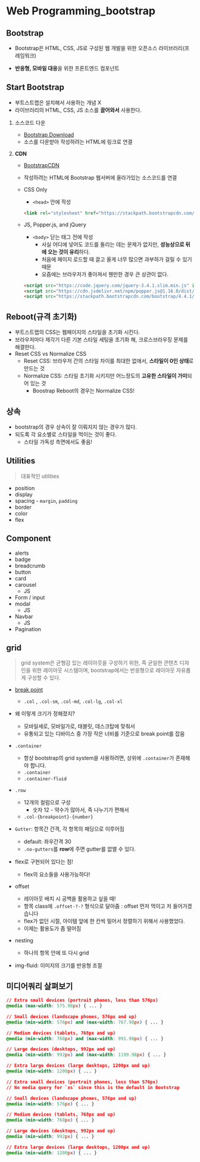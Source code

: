 # Web Programming_bootstrap

## Bootstrap

- Bootstrap은 HTML, CSS, JS로 구성된 웹 개발을 위한 오픈소스 라이브러리(프레임워크)

- **반응형, 모바일 대응**을 위한 프론트엔드 컴포넌트

## Start Bootstrap

- 부트스트랩은 설치해서 사용하는 개념 X
- 라이브러리의 HTML, CSS, JS 소스를 **끌어와서** 사용한다.

1. 소스코드 다운

   - [Bootstrap Download](https://getbootstrap.com/docs/4.4/getting-started/download/)
   - 소스를 다운받아 작성하려는 HTML에 링크로 연결

2. **CDN**

   - [BootstrapCDN](https://getbootstrap.com/)

   - 작성하려는 HTML에 Bootstrap 웹서버에 올라가있는 소스코드를 연결

   - CSS Only

     - `<head>` 안에 작성

     ``` html
     <link rel="stylesheet" href="https://stackpath.bootstrapcdn.com/bootstrap/4.4.1/css/bootstrap.min.css" integrity="sha384-Vkoo8x4CGsO3+Hhxv8T/Q5PaXtkKtu6ug5TOeNV6gBiFeWPGFN9MuhOf23Q9Ifjh" crossorigin="anonymous">
     ```

   - JS, Popper.js, and jQuery

     - `<body>` 닫는 태그 전에 작성
       - 사실 어디에 넣어도 코드를 돌리는 데는 문제가 없지만, **성능상으로 뒤에 오는 것이 유리**하다.
       - 처음에 페이지 로드할 때 끌고 올게 너무 많으면 과부하가 걸릴 수 있기 때문
       - 요즘에는 브라우저가 좋아져서 웬만한 경우 큰 상관이 없다.

     ```html
     <script src="https://code.jquery.com/jquery-3.4.1.slim.min.js" integrity="sha384-J6qa4849blE2+poT4WnyKhv5vZF5SrPo0iEjwBvKU7imGFAV0wwj1yYfoRSJoZ+n" crossorigin="anonymous"></script>
     <script src="https://cdn.jsdelivr.net/npm/popper.js@1.16.0/dist/umd/popper.min.js" integrity="sha384-Q6E9RHvbIyZFJoft+2mJbHaEWldlvI9IOYy5n3zV9zzTtmI3UksdQRVvoxMfooAo" crossorigin="anonymous"></script>
     <script src="https://stackpath.bootstrapcdn.com/bootstrap/4.4.1/js/bootstrap.min.js" integrity="sha384-wfSDF2E50Y2D1uUdj0O3uMBJnjuUD4Ih7YwaYd1iqfktj0Uod8GCExl3Og8ifwB6" crossorigin="anonymous"></script>
     ```

## Reboot(규격 초기화)

- 부트스트랩의 CSS는 웹페이지의 스타일을 초기화 시킨다.
- 브라우저마다 제각기 다른 기본 스타일 세팅을 초기화 해, 크로스브라우징 문제를 해결한다. 
- Reset CSS vs Normalize CSS
  - Reset CSS: 브라우저 간의 스타일 차이를 최대한 없애서, **스타일이 0인 상태**로 만드는 것
  - Normalize CSS: 스타일 초기화 시키지만 어느정도의 **고유한 스타일이 가미**되어 있는 것
    - Boostrap Reboot의 경우는 Normalize CSS!

## 상속

- bootstrap의 경우 상속이 잘 이뤄지지 않는 경우가 많다.
- 되도록 각 요소별로 스타일을 먹이는 것이 좋다.
  - 스타일 가독성 측면에서도 좋음!

## Utilities

> 대표적인 utilities

* position
* display
* spacing - `margin`, `padding` 
* border
* color
* flex

## Component

* alerts
* badge
* breadcrumb
* button
* card
* carousel
  * JS
* Form / input
* modal
  * JS
* Navbar
  * JS
* Pagination

## grid

> grid system은 균형감 있는 레이아웃을 구성하기 위한, 즉 균일한 콘텐츠 디자인을 위한 레이아웃 시스템이며, bootstrap에서는 반응형으로 레이아웃 자유롭게 구성할 수 있다.
>

* [break point](https://getbootstrap.com/docs/4.4/layout/grid/#grid-options)
  * `.col` , `.col-sm`, `.col-md`, `.col-lg`, `.col-xl`
* 왜 이렇게 크기가 정해졌지?
    - 모바일세로, 모바일가로, 태블릿, 데스크탑에 맞춰서
    - 유통되고 있는 디바이스 중 가장 작은 너비를 기준으로 break point를 잡음
* `.container`
  * 항상 bootstrap의 grid system을 사용하려면, 상위에 `.container`가 존재해야 합니다.
  * `.container`
  * `.container-fluid`
* `.row`
  * 12개의 컬럼으로 구성
    - 숫자 12 - 약수가 많아서, 즉 나누기가 편해서
  * `.col-{breakpoint}-{number}`
* `Gutter`: 항목간 간격, 각 항목의 패딩으로 이루어짐
  - default: 좌우간격 30
  - `.no-gutters`를 **row**에 주면 gutter를 없앨 수 있다.
* flex로 구현되어 있다는 점!
  - flex의 요소들을 사용가능하다!
* offset
  - 레이아웃 배치 시 공백을 활용하고 싶을 때!
  - 항목 class에 `.offset-?-?` 형식으로 달아줌 : offset 먼저 먹이고 저 들어가겠습니다
  - flex가 없던 시절, 아이템 앞에 한 칸씩 밀어서 정렬하기 위해서 사용했었다.
  - 이제는 활용도가 좀 떨어짐

* nesting
  - 하나의 항목 안에 또 다시 grid

* img-fluid: 이미지의 크기를 반응형 조절

## 미디어쿼리 살펴보기

```css
// Extra small devices (portrait phones, less than 576px)
@media (max-width: 575.98px) { ... }

// Small devices (landscape phones, 576px and up)
@media (min-width: 576px) and (max-width: 767.98px) { ... }

// Medium devices (tablets, 768px and up)
@media (min-width: 768px) and (max-width: 991.98px) { ... }

// Large devices (desktops, 992px and up)
@media (min-width: 992px) and (max-width: 1199.98px) { ... }

// Extra large devices (large desktops, 1200px and up)
@media (min-width: 1200px) { ... }
```

```css
// Extra small devices (portrait phones, less than 576px)
// No media query for `xs` since this is the default in Bootstrap

// Small devices (landscape phones, 576px and up)
@media (min-width: 576px) { ... }

// Medium devices (tablets, 768px and up)
@media (min-width: 768px) { ... }

// Large devices (desktops, 992px and up)
@media (min-width: 992px) { ... }

// Extra large devices (large desktops, 1200px and up)
@media (min-width: 1200px) { ... }
```

